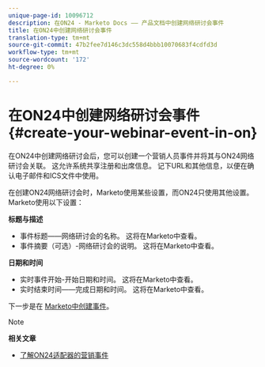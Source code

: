 ```yaml
---
unique-page-id: 10096712
description: 在ON24 - Marketo Docs —— 产品文档中创建网络研讨会事件
title: 在ON24中创建网络研讨会事件
translation-type: tm+mt
source-git-commit: 47b2fee7d146c3dc558d4bbb10070683f4cdfd3d
workflow-type: tm+mt
source-wordcount: '172'
ht-degree: 0%

---
```



# 在ON24中创建网络研讨会事件 {#create-your-webinar-event-in-on}

在ON24中创建网络研讨会后，您可以创建一个营销人员事件并将其与ON24网络研讨会关联。 这允许系统共享注册和出席信息。 记下URL和其他信息，以便在确认电子邮件和ICS文件中使用。

在创建ON24网络研讨会时，Marketo使用某些设置，而ON24只使用其他设置。 Marketo使用以下设置：

**标题与描述**

* 事件标题——网络研讨会的名称。 这将在Marketo中查看。
* 事件摘要（可选）-网络研讨会的说明。 这将在Marketo中查看。

**日期和时间**

* 实时事件开始-开始日期和时间。 这将在Marketo中查看。
* 实时结束时间——完成日期和时间。 这将在Marketo中查看。

下一步是在 [Marketo中创建事件](create-an-event-in-marketo.md)。

>[!NOTE]
>
>**相关文章**
>
>* [了解ON24适配器的营销事件](understanding-marketo-on24-adapter-events.md)

>



